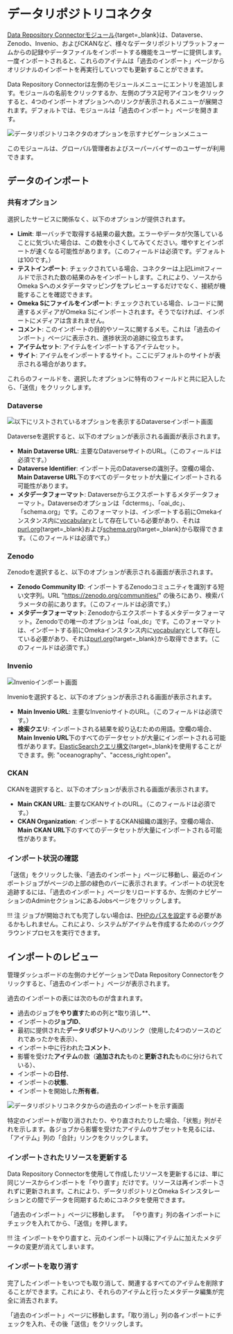 # データリポジトリコネクタ

[Data Repository Connectorモジュール](https://omeka.org/s/modules/DataRepositoryConnector/){target=_blank}は、Dataverse、Zenodo、Invenio、およびCKANなど、様々なデータリポジトリプラットフォームからの記録やデータファイルをインポートする機能をユーザーに提供します。一度インポートされると、これらのアイテムは「過去のインポート」ページからオリジナルのインポートを再実行していつでも更新することができます。

Data Repository Connectorは左側のモジュールメニューにエントリを追加します。モジュールの名前をクリックするか、左側のプラス記号アイコンをクリックすると、4つのインポートオプションへのリンクが表示されるメニューが展開されます。デフォルトでは、モジュールは「過去のインポート」ページを開きます。

![データリポジトリコネクタのオプションを示すナビゲーションメニュー](../modules/modulesfiles/datarepoconnect_tabs.png)

このモジュールは、グローバル管理者およびスーパーバイザーのユーザーが利用できます。

## データのインポート

### 共有オプション

選択したサービスに関係なく、以下のオプションが提供されます。

+ **Limit**: 単一バッチで取得する結果の最大数。エラーやデータが欠落していることに気づいた場合は、この数を小さくしてみてください。増やすとインポートが速くなる可能性があります。（このフィールドは必須です。デフォルトは100です。）
+ **テストインポート**: チェックされている場合、コネクターは上記Limitフィールドで示された数の結果のみをインポートします。これにより、ソースからOmeka Sへのメタデータマッピングをプレビューするだけでなく、接続が機能することを確認できます。
+ **Omeka Sにファイルをインポート**: チェックされている場合、レコードに関連するメディアがOmeka Sにインポートされます。そうでなければ、インポートにメディアは含まれません。
+ **コメント**: このインポートの目的やソースに関するメモ。これは「過去のインポート」ページに表示され、進捗状況の追跡に役立ちます。
+ **アイテムセット**: アイテムをインポートするアイテムセット。
+ **サイト**: アイテムをインポートするサイト。ここにデフォルトのサイトが表示される場合があります。

これらのフィールドを、選択したオプションに特有のフィールドと共に記入したら、「送信」をクリックします。

### Dataverse

![以下にリストされているオプションを表示するDataverseインポート画面](../modules/modulesfiles/datarepoconnect_options.png)

Dataverseを選択すると、以下のオプションが表示される画面が表示されます。

+ **Main Dataverse URL**: 主要なDataverseサイトのURL。（このフィールドは必須です。）
+ **Dataverse Identifier**: インポート元のDataverseの識別子。空欄の場合、**Main Dataverse URL**下のすべてのデータセットが大量にインポートされる可能性があります。
+ **メタデータフォーマット**: Dataverseからエクスポートするメタデータフォーマット。Dataverseのオプションは「dcterms」、「oai_dc」、「schema.org」です。このフォーマットは、インポートする前にOmekaインスタンス内に[vocabulary](../content/vocabularies.md)として存在している必要があり、それは[purl.org](http://purl.org/dc/elements/1.1/){target=_blank}および[schema.org](https://schema.org/docs/developers.html){target=_blank}から取得できます。（このフィールドは必須です。）

### Zenodo

Zenodoを選択すると、以下のオプションが表示される画面が表示されます。

+ **Zenodo Community ID**: インポートするZenodoコミュニティを識別する短い文字列。URL "https://zenodo.org/communities/" の後ろにあり、検索パラメータの前にあります。（このフィールドは必須です。）
+ **メタデータフォーマット**: Zenodoからエクスポートするメタデータフォーマット。Zenodoでの唯一のオプションは「oai_dc」です。このフォーマットは、インポートする前にOmekaインスタンス内に[vocabulary](../content/vocabularies.md)として存在している必要があり、それは[purl.org](http://purl.org/dc/elements/1.1/){target=_blank}から取得できます。（このフィールドは必須です。）

### Invenio

![Invenioインポート画面](../modules/modulesfiles/datarepoconnect_invenio.png)

Invenioを選択すると、以下のオプションが表示される画面が表示されます。

+ **Main Invenio URL**: 主要なInvenioサイトのURL。（このフィールドは必須です。）
+ **検索クエリ**: インポートされる結果を絞り込むための用語。空欄の場合、**Main Invenio URL**下のすべてのデータセットが大量にインポートされる可能性があります。[ElasticSearchクエリ構文](https://www.elastic.co/guide/en/elasticsearch/reference/current/search-your-data.html){target=_blank}を使用することができます。例: "oceanography"、"access_right:open"。

### CKAN

CKANを選択すると、以下のオプションが表示される画面が表示されます。

+ **Main CKAN URL**: 主要なCKANサイトのURL。（このフィールドは必須です。）
+ **CKAN Organization**: インポートするCKAN組織の識別子。空欄の場合、**Main CKAN URL**下のすべてのデータセットが大量にインポートされる可能性があります。

### インポート状況の確認

「送信」をクリックした後、「過去のインポート」ページに移動し、最近のインポートジョブがページの上部の緑色のバーに表示されます。インポートの状況を追跡するには、「過去のインポート」ページをリロードするか、左側のナビゲーションのAdminセクションにあるJobsページをクリックします。

!!! 注
	ジョブが開始されても完了しない場合は、[PHPのパスを設定](../configuration.md#php-path)する必要があるかもしれません。これにより、システムがアイテムを作成するためのバックグラウンドプロセスを実行できます。

## インポートのレビュー

管理ダッシュボードの左側のナビゲーションでData Repository Connectorをクリックすると、「過去のインポート」ページが表示されます。

過去のインポートの表には次のものが含まれます。

- 過去のジョブを**やり直す**ための列と*取り消し**、
- インポートの**ジョブID**、
- 最初に提供された**データリポジトリ**へのリンク（使用した4つのソースのどれであったかを表示）、
- インポート中に行われた**コメント**、
- 影響を受けた**アイテム**の数（**追加された**ものと**更新された**ものに分けられている）、
- インポートの**日付**、
- インポートの**状態**、
- インポートを開始した**所有者**。

![データリポジトリコネクタからの過去のインポートを示す画面](../modules/modulesfiles/datarepoconnect_pastimports.png)

特定のインポートが取り消されたり、やり直されたりした場合、「状態」列がそれを示します。各ジョブから影響を受けたアイテムのサブセットを見るには、「アイテム」列の「合計」リンクをクリックします。

### インポートされたリソースを更新する

Data Repository Connectorを使用して作成したリソースを更新するには、単に同じソースからインポートを「やり直す」だけです。リソースは再インポートされずに更新されます。これにより、データリポジトリとOmeka Sインスタレーションとの間でデータを同期するためにコネクタを使用できます。

「過去のインポート」ページに移動します。 「やり直す」列の各インポートにチェックを入れてから、「送信」を押します。

!!! 注
	インポートをやり直すと、元のインポート以降にアイテムに加えたメタデータの変更が消えてしまいます。

### インポートを取り消す

完了したインポートをいつでも取り消して、関連するすべてのアイテムを削除することができます。これにより、それらのアイテムと行ったメタデータ編集が完全に消去されます。

「過去のインポート」ページに移動します。「取り消し」列の各インポートにチェックを入れ、その後「送信」をクリックします。